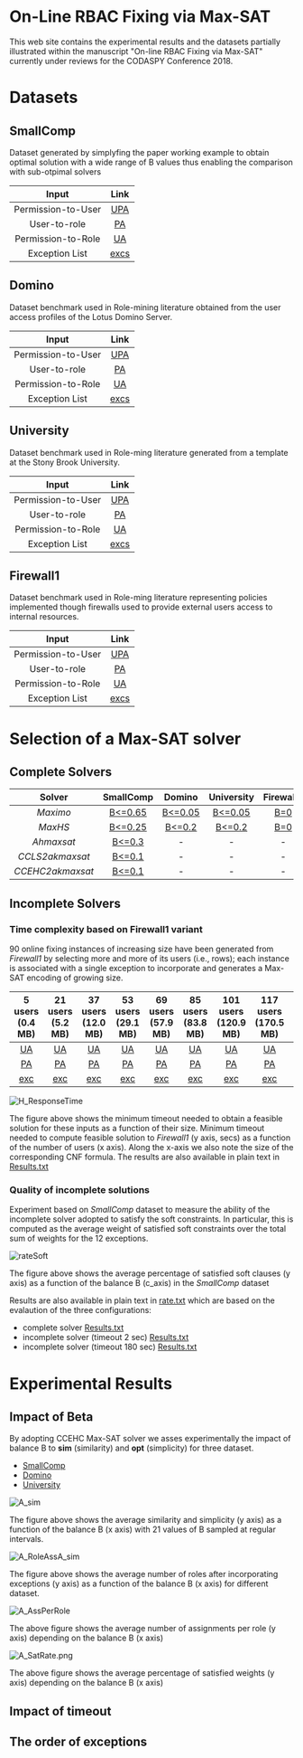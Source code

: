 # On-Line RBAC Fixing via Max-SAT

This web site contains the experimental results and the datasets partially illustrated within the manuscript "On-line RBAC Fixing via Max-SAT" currently under reviews for the CODASPY Conference 2018. 


# Datasets

## SmallComp

Dataset generated by simplyfing the paper working example to obtain optimal solution with a wide range of B values thus enabling the comparison with sub-otpimal solvers


|Input| Link|  	   
|:-:	           |:---:	|
|Permission-to-User | [UPA](dataset/SC/UPA.txt)|
|User-to-role      |[PA](dataset/SC/UA.txt)  |
|Permission-to-Role | [UA](dataset/SC/PA.txt) |
|Exception List           | [excs](dataset/SC/excs.txt)| 


## Domino

Dataset benchmark used in Role-mining literature obtained from the user access profiles of the Lotus Domino Server.


|Input| Link|  	   
|:-:	           |:---:	|
|Permission-to-User | [UPA](dataset/D/UPA.txt)|
|User-to-role      |[PA](dataset/D/UA.txt)  |
|Permission-to-Role | [UA](dataset/D/PA.txt) |
|Exception List           | [excs](dataset/D/excs.txt)| 


## University

Dataset benchmark used in Role-ming literature generated from a template at the Stony Brook University.


|Input| Link|  	   
|:-:	           |:---:	|
|Permission-to-User | [UPA](dataset/U/UPA.txt)|
|User-to-role      |[PA](dataset/U/UA.txt)  |
|Permission-to-Role | [UA](dataset/U/PA.txt) |
|Exception List           | [excs](dataset/U/excs.txt)| 


## Firewall1

Dataset benchmark used in Role-ming literature representing policies implemented though firewalls used to provide external users access to internal resources. 


|Input| Link|  	   
|:-:	           |:---:	|
|Permission-to-User | [UPA](dataset/F/UPA.txt)|
|User-to-role      |[PA](dataset/F/UA.txt)  |
|Permission-to-Role | [UA](dataset/F/PA.txt) |
|Exception List           | [excs](dataset/F/excs.txt)| 





# Selection of a Max-SAT solver

## Complete Solvers

|Solver  	       |SmallComp  |Domino   	 |University   	|Firewall1   	|   	
|:-:	           |:---:	|:---:	|:---:	|:---:	|	
|_Maximo_   	   |[B<=0.65](CompleteS/SC/Maximo/Results.txt)   	   |[B<=0.05](CompleteS/D/Maximo/Results.txt)    	  |[B<=0.05](CompleteS/U/Maximo/Results.txt)   	| [B=0](CompleteS/F/Maximo/Results.txt)   	|   	
|_MaxHS_   	     |[B<=0.25](CompleteS/SC/MaxHS/Results.txt)     	   |[B<=0.2](CompleteS/D/MaxHS/Results.txt)   	      |[B<=0.2](CompleteS/U/MaxHS/Results.txt)    	| [B=0](CompleteS/F/MaxHS/Results.txt)   	|   	
|_Ahmaxsat_   	 |[B<=0.3](CompleteS/SC/Ahmaxsat/Results.txt)   	 |- | -  	|  - 	|   	
|_CCLS2akmaxsat_ |[B<=0.1](CompleteS/SC/CCLS2akmaxsat/Results.txt) |- |  - 	|  - 	|   	
|_CCEHC2akmaxsat_|[B<=0.1](CompleteS/SC/CCEHC2akmaxsat/Results.txt)|- | -  	| -  	|   	








## Incomplete Solvers

### Time complexity based on Firewall1 variant

90 online fixing instances of increasing size have been generated from _Firewall1_ by selecting more and more of its users (i.e., rows); each instance is associated with a single exception to incorporate and generates a Max-SAT encoding of growing size. 

|5 users (0.4 MB)|21 users (5.2 MB)|37 users (12.0 MB)|53 users (29.1 MB)|69 users (57.9 MB)|85 users (83.8 MB)|101 users (120.9 MB)|117 users (170.5 MB)|133 users (232.9 MB)|149 users (315.1 MB)|165 users (352.9 MB)|181 users (398.2 MB)|197 users (541.5 MB)|
|:---:|:---:|:---:|:---:|:---:|:---:|:---:|:---:|:---:|:---:|:---:|:---:|:---:|	
|[UA](dataset/complexity/89/UA.txt)|[UA](dataset/complexity/85/UA.txt)|[UA](dataset/complexity/81/UA.txt)|[UA](dataset/complexity/77/UA.txt)|[UA](dataset/complexity/73/UA.txt)|[UA](dataset/complexity/69/UA.txt)|[UA](dataset/complexity/65/UA.txt)|[UA](dataset/complexity/61/UA.txt)|[UA](dataset/complexity/57/UA.txt)|[UA](dataset/complexity/53/UA.txt)|[UA](dataset/complexity/49/UA.txt)|[UA](dataset/complexity/45/UA.txt)|[UA](dataset/complexity/41/UA.txt)|
|[PA](dataset/complexity/89/PA.txt)|[PA](dataset/complexity/85/PA.txt)|[PA](dataset/complexity/81/PA.txt)|[PA](dataset/complexity/77/PA.txt)|[PA](dataset/complexity/73/PA.txt)|[PA](dataset/complexity/69/PA.txt)|[PA](dataset/complexity/65/PA.txt)|[PA](dataset/complexity/61/PA.txt)|[PA](dataset/complexity/57/PA.txt)|[PA](dataset/complexity/53/PA.txt)|[PA](dataset/complexity/49/PA.txt)|[PA](dataset/complexity/45/PA.txt)|[PA](dataset/complexity/41/PA.txt)|
|[exc](dataset/complexity/89/excs.txt)|[exc](dataset/complexity/85/excs.txt)|[exc](dataset/complexity/81/excs.txt)|[exc](dataset/complexity/77/excs.txt)|[exc](dataset/complexity/73/excs.txt)|[exc](dataset/complexity/69/excs.txt)|[exc](dataset/complexity/65/excs.txt)|[exc](dataset/complexity/61/excs.txt)|[exc](dataset/complexity/57/excs.txt)|[exc](dataset/complexity/53/excs.txt)|[exc](dataset/complexity/49/excs.txt)|[exc](dataset/complexity/45/excs.txt)|[exc](dataset/complexity/41/excs.txt)|


![H_ResponseTime](img/H_responseTime.png)

The figure above shows the minimum timeout needed to obtain a feasible solution for these inputs as a function of their size. Minimum timeout needed to compute feasible solution to _Firewall1_ (y axis, secs) as a function of the number of users (x axis). Along the x-axis we also note the size of the corresponding CNF formula. The results are also available in plain text in [Results.txt](dataset/complexity/Results.txt)


### Quality of incomplete solutions

Experiment based on _SmallComp_ dataset to measure the ability of the incomplete solver adopted to satisfy the soft constraints. In particular, this is computed as the average weight of satisfied soft constraints over the total sum of weights for the 12 exceptions. 

![rateSoft](img/rateSoft.png)

The figure above shows the average percentage of satisfied soft clauses (y axis) as a function of the balance B (c_axis) in the _SmallComp_ dataset

Results are also available in plain text in [rate.txt](dataset/Incomplete/rate.txt) which are based on the evalaution of the three configurations:
- complete solver [Results.txt](dataset/Incomplete/complete/Results.txt)
- incomplete solver (timeout 2 sec) [Results.txt](dataset/Incomplete/2/Results.txt)
- incomplete solver (timeout 180 sec) [Results.txt](dataset/Incomplete/180/Results.txt)


# Experimental Results 

## Impact of Beta

By adopting CCEHC Max-SAT solver we asses experimentally the impact of balance B to **sim** (similarity) and **opt** (simplicity) for three dataset.

- [SmallComp](preferencesImpact/optsim/SmallCompSimplicity180.dat) 
- [Domino](preferencesImpact/optsim/DominoSimplicity180.dat)
- [University](preferencesImpact/optsim/UniversitySimplicity360.dat)

![A_sim](preferencesImpact/optsim/A_Sim.png)

The figure above shows the average similarity and simplicity (y axis) as a function of the balance B (x axis) with 21 values of B sampled at regular intervals.

![A_RoleAssA_sim](preferencesImpact/optsim/A_RoleAss.png)

The figure above shows the average number of roles after incorporating exceptions (y axis) as a function of the balance B (x axis) for different dataset.

![A_AssPerRole](preferencesImpact/AssPerRole_SatRate/A_AssPerRole.png)

The above figure shows the average number of assignments per role (y axis) depending on the balance B (x axis)

![A_SatRate.png](preferencesImpact/AssPerRole_SatRate/A_SatRate.png)

The above figure shows the average percentage of satisfied weights (y axis) depending on the balance B (x axis)




## Impact of timeout

## The order of exceptions





